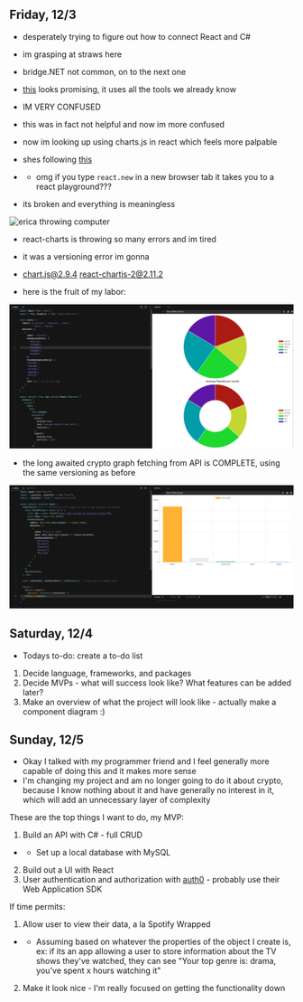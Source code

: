 ## Friday, 12/3

- desperately trying to figure out how to connect React and C#
- im grasping at straws here
- bridge.NET not common, on to the next one

- [this](https://alialhaddad.medium.com/build-a-basic-fullstack-app-using-c-net-core-mysql-and-webpack-react-1-3-73cfb64daeb6) looks promising, it uses all the tools we already know

- IM VERY CONFUSED

- this was in fact not helpful and now im more confused

- now im looking up using charts.js in react which feels more palpable

- shes following [this](https://blog.logrocket.com/using-chart-js-react/)
- - omg if you type `react.new` in a new browser tab it takes you to a react playground??? 

- its broken and everything is meaningless

![erica throwing computer](https://c.tenor.com/W-iD9IenPZwAAAAC/angry-panda.gif)

- react-charts is throwing so many errors and im tired

- it was a versioning error im gonna

- chart.js@2.9.4 react-chartjs-2@2.11.2

- here is the fruit of my labor: 

<img src="https://github.com/ericamarroquin/capstone/blob/main/img/nice-charts.png?raw=true" alt="graph that took really long" width="1000"/>

- the long awaited crypto graph fetching from API is COMPLETE, using the same versioning as before

<img src="https://github.com/ericamarroquin/capstone/blob/main/img/crypto-chart.png?raw=true" alt="long awaited crypto chart" width="1000"/>

## Saturday, 12/4

- Todays to-do: create a to-do list

1. Decide language, frameworks, and packages
2. Decide MVPs - what will success look like? What features can be added later?
3. Make an overview of what the project will look like - actually make a component diagram :)

## Sunday, 12/5

- Okay I talked with my programmer friend and I feel generally more capable of doing this and it makes more sense
- I'm changing my project and am no longer going to do it about crypto, because I know nothing about it and have generally no interest in it, which will add an unnecessary layer of complexity

These are the top things I want to do, my MVP:
1. Build an API with C# - full CRUD
- - Set up a local database with MySQL
2. Build out a UI with React
3. User authentication and authorization with [auth0](https://auth0.com/docs/api) - probably use their Web Application SDK

If time permits:
1. Allow user to view their data, a la Spotify Wrapped
- - Assuming based on whatever the properties of the object I create is, ex: if its an app allowing a user to store information about the TV shows they've watched, they can see "Your top genre is: drama, you've spent x hours watching it"
2. Make it look nice - I'm really focused on getting the functionality down 
